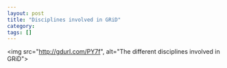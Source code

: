 ```yaml
---
layout: post
title: "Disciplines involved in GRiD"
category: 
tags: []
---
```


<img src="http://gdurl.com/PY7f", alt="The different disciplines involved in GRiD">


